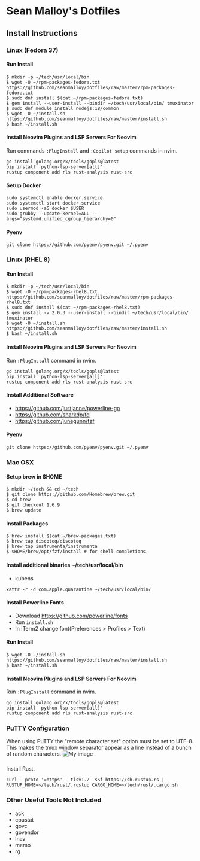 # Sean Malloy's Dotfiles

## Install Instructions
### Linux (Fedora 37)
#### Run Install
```
$ mkdir -p ~/tech/usr/local/bin
$ wget -O ~/rpm-packages-fedora.txt https://github.com/seanmalloy/dotfiles/raw/master/rpm-packages-fedora.txt
$ sudo dnf install $(cat ~/rpm-packages-fedora.txt)
$ gem install --user-install --bindir ~/tech/usr/local/bin/ tmuxinator
$ sudo dnf module install nodejs:18/common
$ wget -O ~/install.sh https://github.com/seanmalloy/dotfiles/raw/master/install.sh
$ bash ~/install.sh
```

#### Install Neovim Plugins and LSP Servers For Neovim
Run commands `:PlugInstall` and `:Copilot setup` commands in nvim.
```
go install golang.org/x/tools/gopls@latest
pip install 'python-lsp-server[all]'
rustup component add rls rust-analysis rust-src
```

#### Setup Docker
```
sudo systemctl enable docker.service
sudo systemctl start docker.service
sudo usermod -aG docker $USER
sudo grubby --update-kernel=ALL --args="systemd.unified_cgroup_hierarchy=0"
```

#### Pyenv
```
git clone https://github.com/pyenv/pyenv.git ~/.pyenv
```

### Linux (RHEL 8)
#### Run Install
```
$ mkdir -p ~/tech/usr/local/bin
$ wget -O ~/rpm-packages-rhel8.txt https://github.com/seanmalloy/dotfiles/raw/master/rpm-packages-rhel8.txt
$ sudo dnf install $(cat ~/rpm-packages-rhel8.txt)
$ gem install -v 2.0.3 --user-install --bindir ~/tech/usr/local/bin/ tmuxinator
$ wget -O ~/install.sh https://github.com/seanmalloy/dotfiles/raw/master/install.sh
$ bash ~/install.sh
```

#### Install Neovim Plugins and LSP Servers For Neovim
Run `:PlugInstall` command in nvim.
```
go install golang.org/x/tools/gopls@latest
pip install 'python-lsp-server[all]'
rustup component add rls rust-analysis rust-src
```

#### Install Additional Software
* https://github.com/justjanne/powerline-go
* https://github.com/sharkdp/fd
* https://github.com/junegunn/fzf

#### Pyenv
```
git clone https://github.com/pyenv/pyenv.git ~/.pyenv
```
### Mac OSX
#### Setup brew in $HOME
```
$ mkdir ~/tech && cd ~/tech
$ git clone https://github.com/Homebrew/brew.git
$ cd brew
$ git checkout 1.6.9
$ brew update
```

#### Install Packages
```
$ brew install $(cat ~/brew-packages.txt)
$ brew tap discoteq/discoteq
$ brew tap instrumenta/instrumenta
$ $HOME/brew/opt/fzf/install # for shell completions
```
#### Install additional binaries ~/tech/usr/local/bin
* kubens

```
xattr -r -d com.apple.quarantine ~/tech/usr/local/bin/
```

#### Install Powerline Fonts
* Download https://github.com/powerline/fonts
* Run `install.sh`
* In iTerm2 change font(Preferences > Profiles > Text)

#### Run Install
```
$ wget -O ~/install.sh https://github.com/seanmalloy/dotfiles/raw/master/install.sh
$ bash ~/install.sh
```

#### Install Neovim Plugins and LSP Servers For Neovim
Run `:PlugInstall` command in nvim.
```
go install golang.org/x/tools/gopls@latest
pip install 'python-lsp-server[all]'
rustup component add rls rust-analysis rust-src
```

### PuTTY Configuration
When using PuTTY the "remote character set" option must be set to UTF-8. This makes the tmux window separator appear as a line instead of a bunch of random characters. 
![My image](http://seanmalloy.github.io/dotfiles/putty_config.png)

###
Install Rust.
```
curl --proto '=https' --tlsv1.2 -sSf https://sh.rustup.rs | RUSTUP_HOME=~/tech/rust/.rustup CARGO_HOME=~/tech/rust/.cargo sh
```

### Other Useful Tools Not Included
* ack
* cpustat
* govc
* govendor
* lnav
* memo
* rg

